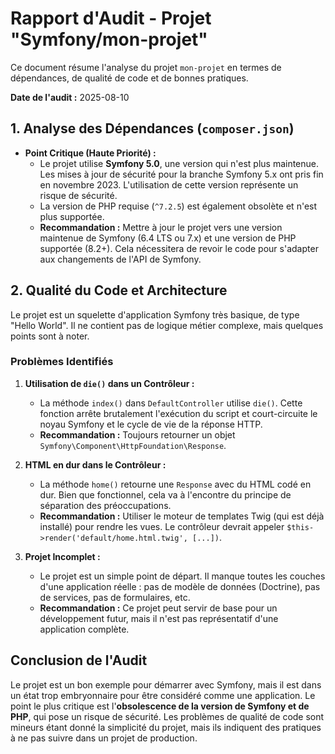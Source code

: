 # Rapport d'Audit - Projet "Symfony/mon-projet"

Ce document résume l'analyse du projet `mon-projet` en termes de dépendances, de qualité de code et de bonnes pratiques.

**Date de l'audit :** 2025-08-10

## 1. Analyse des Dépendances (`composer.json`)

*   **Point Critique (Haute Priorité) :**
    *   Le projet utilise **Symfony 5.0**, une version qui n'est plus maintenue. Les mises à jour de sécurité pour la branche Symfony 5.x ont pris fin en novembre 2023. L'utilisation de cette version représente un risque de sécurité.
    *   La version de PHP requise (`^7.2.5`) est également obsolète et n'est plus supportée.
    *   **Recommandation :** Mettre à jour le projet vers une version maintenue de Symfony (6.4 LTS ou 7.x) et une version de PHP supportée (8.2+). Cela nécessitera de revoir le code pour s'adapter aux changements de l'API de Symfony.

## 2. Qualité du Code et Architecture

Le projet est un squelette d'application Symfony très basique, de type "Hello World". Il ne contient pas de logique métier complexe, mais quelques points sont à noter.

### Problèmes Identifiés

1.  **Utilisation de `die()` dans un Contrôleur :**
    *   La méthode `index()` dans `DefaultController` utilise `die()`. Cette fonction arrête brutalement l'exécution du script et court-circuite le noyau Symfony et le cycle de vie de la réponse HTTP.
    *   **Recommandation :** Toujours retourner un objet `Symfony\Component\HttpFoundation\Response`.

2.  **HTML en dur dans le Contrôleur :**
    *   La méthode `home()` retourne une `Response` avec du HTML codé en dur. Bien que fonctionnel, cela va à l'encontre du principe de séparation des préoccupations.
    *   **Recommandation :** Utiliser le moteur de templates Twig (qui est déjà installé) pour rendre les vues. Le contrôleur devrait appeler `$this->render('default/home.html.twig', [...])`.

3.  **Projet Incomplet :**
    *   Le projet est un simple point de départ. Il manque toutes les couches d'une application réelle : pas de modèle de données (Doctrine), pas de services, pas de formulaires, etc.
    *   **Recommandation :** Ce projet peut servir de base pour un développement futur, mais il n'est pas représentatif d'une application complète.

## Conclusion de l'Audit

Le projet est un bon exemple pour démarrer avec Symfony, mais il est dans un état trop embryonnaire pour être considéré comme une application. Le point le plus critique est l'**obsolescence de la version de Symfony et de PHP**, qui pose un risque de sécurité. Les problèmes de qualité de code sont mineurs étant donné la simplicité du projet, mais ils indiquent des pratiques à ne pas suivre dans un projet de production.
